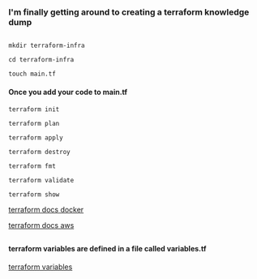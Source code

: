 ### I'm finally getting around to creating a terraform knowledge dump

##

````
mkdir terraform-infra

cd terraform-infra

touch main.tf
````

#### Once you add your code to main.tf

````
terraform init

terraform plan

terraform apply

terraform destroy

terraform fmt

terraform validate

terraform show

````

[terraform docs docker](https://learn.hashicorp.com/tutorials/terraform/install-cli?in=terraform/aws-get-started)

[terraform docs aws](https://learn.hashicorp.com/tutorials/terraform/aws-build)

##

#### terraform variables are defined in a file called variables.tf

[terraform variables](https://learn.hashicorp.com/tutorials/terraform/aws-variables?in=terraform/aws-get-started)
